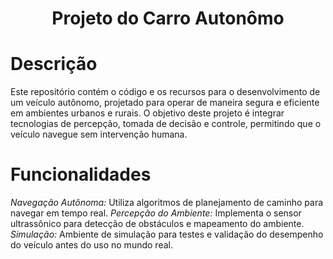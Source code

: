 <h1 align="center">
    Projeto do Carro Autonômo
    </h1>

# Descrição
 Este repositório contém o código e os recursos para o desenvolvimento de um veículo autônomo, projetado para operar de maneira segura e eficiente em ambientes urbanos e rurais. O objetivo deste projeto é integrar tecnologias de percepção, tomada de decisão e controle, permitindo que o veículo navegue sem intervenção humana.

# Funcionalidades
*Navegação Autônoma:* Utiliza algoritmos de planejamento de caminho para navegar em tempo real.
*Percepção do Ambiente:* Implementa o sensor ultrassônico para detecção de obstáculos e mapeamento do ambiente.
*Simulação:* Ambiente de simulação para testes e validação do desempenho do veículo antes do uso no mundo real.

